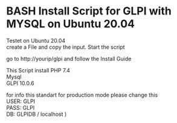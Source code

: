 # BASH Install Script for GLPI with MYSQL on Ubuntu 20.04 

Testet on Ubuntu 20.04 \
create a File and copy the input. Start the script  

go to http://yourip/glpi and follow the Install Guide 

This Script install
PHP 7.4 \
Mysql \
GLPI 10.0.6 


for info this standart for production mode please change this \
USER: GLPI \
PASS: GLPI \
DB: GLPIDB / localhost ) 
